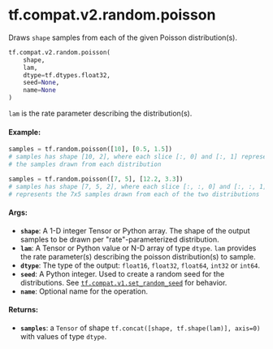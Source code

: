 <div itemscope itemtype="http://developers.google.com/ReferenceObject">
<meta itemprop="name" content="tf.compat.v2.random.poisson" />
<meta itemprop="path" content="Stable" />
</div>

# tf.compat.v2.random.poisson

Draws `shape` samples from each of the given Poisson distribution(s).

``` python
tf.compat.v2.random.poisson(
    shape,
    lam,
    dtype=tf.dtypes.float32,
    seed=None,
    name=None
)
```

<!-- Placeholder for "Used in" -->

`lam` is the rate parameter describing the distribution(s).

#### Example:



```python
samples = tf.random.poisson([10], [0.5, 1.5])
# samples has shape [10, 2], where each slice [:, 0] and [:, 1] represents
# the samples drawn from each distribution

samples = tf.random.poisson([7, 5], [12.2, 3.3])
# samples has shape [7, 5, 2], where each slice [:, :, 0] and [:, :, 1]
# represents the 7x5 samples drawn from each of the two distributions
```

#### Args:


* <b>`shape`</b>: A 1-D integer Tensor or Python array. The shape of the output samples
  to be drawn per "rate"-parameterized distribution.
* <b>`lam`</b>: A Tensor or Python value or N-D array of type `dtype`.
  `lam` provides the rate parameter(s) describing the poisson
  distribution(s) to sample.
* <b>`dtype`</b>: The type of the output: `float16`, `float32`, `float64`, `int32` or
  `int64`.
* <b>`seed`</b>: A Python integer. Used to create a random seed for the distributions.
  See
  <a href="../../../../tf/random/set_random_seed.md"><code>tf.compat.v1.set_random_seed</code></a>
  for behavior.
* <b>`name`</b>: Optional name for the operation.


#### Returns:


* <b>`samples`</b>: a `Tensor` of shape `tf.concat([shape, tf.shape(lam)], axis=0)`
  with values of type `dtype`.